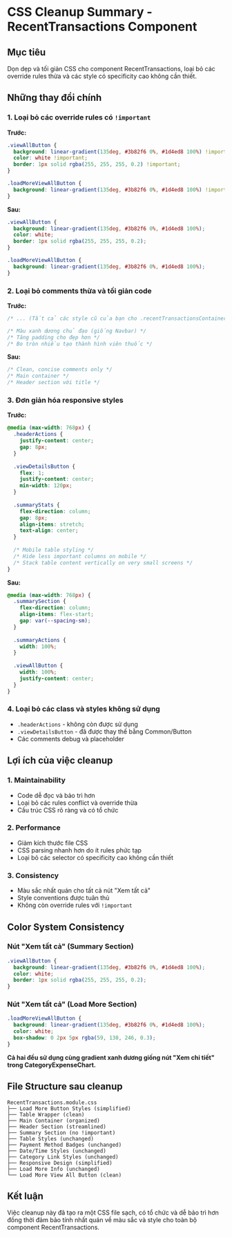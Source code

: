 # CSS Cleanup Summary - RecentTransactions Component

## Mục tiêu
Dọn dẹp và tối giản CSS cho component RecentTransactions, loại bỏ các override rules thừa và các style có specificity cao không cần thiết.

## Những thay đổi chính

### 1. Loại bỏ các override rules có `!important`
**Trước:**
```css
.viewAllButton {
  background: linear-gradient(135deg, #3b82f6 0%, #1d4ed8 100%) !important;
  color: white !important;
  border: 1px solid rgba(255, 255, 255, 0.2) !important;
}

.loadMoreViewAllButton {
  background: linear-gradient(135deg, #3b82f6 0%, #1d4ed8 100%) !important;
}
```

**Sau:**
```css
.viewAllButton {
  background: linear-gradient(135deg, #3b82f6 0%, #1d4ed8 100%);
  color: white;
  border: 1px solid rgba(255, 255, 255, 0.2);
}

.loadMoreViewAllButton {
  background: linear-gradient(135deg, #3b82f6 0%, #1d4ed8 100%);
}
```

### 2. Loại bỏ comments thừa và tối giản code
**Trước:**
```css
/* ... (Tất cả các style cũ của bạn cho .recentTransactionsContainer, .header, .title, .viewDetailsButton, .tableWrapper, .transactionsTable, .amountHeader, .loadingIndicator, .noTransactions, .errorText, .noMoreTransactions giữ nguyên) ... */

/* Màu xanh dương chủ đạo (giống Navbar) */
/* Tăng padding cho đẹp hơn */
/* Bo tròn nhiều tạo thành hình viên thuốc */
```

**Sau:**
```css
/* Clean, concise comments only */
/* Main container */
/* Header section với title */
```

### 3. Đơn giản hóa responsive styles
**Trước:**
```css
@media (max-width: 768px) {
  .headerActions {
    justify-content: center;
    gap: 8px;
  }
  
  .viewDetailsButton {
    flex: 1;
    justify-content: center;
    min-width: 120px;
  }
  
  .summaryStats {
    flex-direction: column;
    gap: 8px;
    align-items: stretch;
    text-align: center;
  }
  
  /* Mobile table styling */
  /* Hide less important columns on mobile */
  /* Stack table content vertically on very small screens */
}
```

**Sau:**
```css
@media (max-width: 768px) {
  .summarySection {
    flex-direction: column;
    align-items: flex-start;
    gap: var(--spacing-sm);
  }
  
  .summaryActions {
    width: 100%;
  }
  
  .viewAllButton {
    width: 100%;
    justify-content: center;
  }
}
```

### 4. Loại bỏ các class và styles không sử dụng
- `.headerActions` - không còn được sử dụng
- `.viewDetailsButton` - đã được thay thế bằng Common/Button
- Các comments debug và placeholder

## Lợi ích của việc cleanup

### 1. **Maintainability**
- Code dễ đọc và bảo trì hơn
- Loại bỏ các rules conflict và override thừa
- Cấu trúc CSS rõ ràng và có tổ chức

### 2. **Performance**
- Giảm kích thước file CSS
- CSS parsing nhanh hơn do ít rules phức tạp
- Loại bỏ các selector có specificity cao không cần thiết

### 3. **Consistency**
- Màu sắc nhất quán cho tất cả nút "Xem tất cả"
- Style conventions được tuân thủ
- Không còn override rules với `!important`

## Color System Consistency

### Nút "Xem tất cả" (Summary Section)
```css
.viewAllButton {
  background: linear-gradient(135deg, #3b82f6 0%, #1d4ed8 100%);
  color: white;
  border: 1px solid rgba(255, 255, 255, 0.2);
}
```

### Nút "Xem tất cả" (Load More Section)
```css
.loadMoreViewAllButton {
  background: linear-gradient(135deg, #3b82f6 0%, #1d4ed8 100%);
  color: white;
  box-shadow: 0 2px 5px rgba(59, 130, 246, 0.3);
}
```

**Cả hai đều sử dụng cùng gradient xanh dương giống nút "Xem chi tiết" trong CategoryExpenseChart.**

## File Structure sau cleanup

```
RecentTransactions.module.css
├── Load More Button Styles (simplified)
├── Table Wrapper (clean)
├── Main Container (organized)
├── Header Section (streamlined) 
├── Summary Section (no !important)
├── Table Styles (unchanged)
├── Payment Method Badges (unchanged)
├── Date/Time Styles (unchanged)
├── Category Link Styles (unchanged)
├── Responsive Design (simplified)
├── Load More Info (unchanged)
└── Load More View All Button (clean)
```

## Kết luận
Việc cleanup này đã tạo ra một CSS file sạch, có tổ chức và dễ bảo trì hơn đồng thời đảm bảo tính nhất quán về màu sắc và style cho toàn bộ component RecentTransactions.
